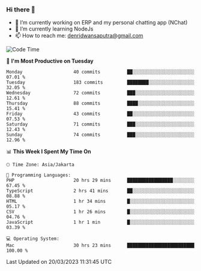 ### Hi there 👋

- 🔭 I’m currently working on ERP and my personal chatting app (NChat)
- 🌱 I’m currently learning NodeJs
- 📫 How to reach me: denridwansaputra@gmail.com


<!--START_SECTION:waka-->
![Code Time](http://img.shields.io/badge/Code%20Time-2%2C811%20hrs%2057%20mins-blue)

📅 **I'm Most Productive on Tuesday** 

```text
Monday                   40 commits          ██░░░░░░░░░░░░░░░░░░░░░░░   07.01 % 
Tuesday                  183 commits         ████████░░░░░░░░░░░░░░░░░   32.05 % 
Wednesday                72 commits          ███░░░░░░░░░░░░░░░░░░░░░░   12.61 % 
Thursday                 88 commits          ████░░░░░░░░░░░░░░░░░░░░░   15.41 % 
Friday                   43 commits          ██░░░░░░░░░░░░░░░░░░░░░░░   07.53 % 
Saturday                 71 commits          ███░░░░░░░░░░░░░░░░░░░░░░   12.43 % 
Sunday                   74 commits          ███░░░░░░░░░░░░░░░░░░░░░░   12.96 % 
```


📊 **This Week I Spent My Time On** 

```text
🕑︎ Time Zone: Asia/Jakarta

💬 Programming Languages: 
PHP                      20 hrs 29 mins      █████████████████░░░░░░░░   67.45 % 
TypeScript               2 hrs 41 mins       ██░░░░░░░░░░░░░░░░░░░░░░░   08.88 % 
HTML                     1 hr 34 mins        █░░░░░░░░░░░░░░░░░░░░░░░░   05.17 % 
CSV                      1 hr 26 mins        █░░░░░░░░░░░░░░░░░░░░░░░░   04.76 % 
JavaScript               1 hr 1 min          █░░░░░░░░░░░░░░░░░░░░░░░░   03.39 % 

💻 Operating System: 
Mac                      30 hrs 23 mins      █████████████████████████   100.00 % 
```


 Last Updated on 20/03/2023 11:31:45 UTC
<!--END_SECTION:waka-->
